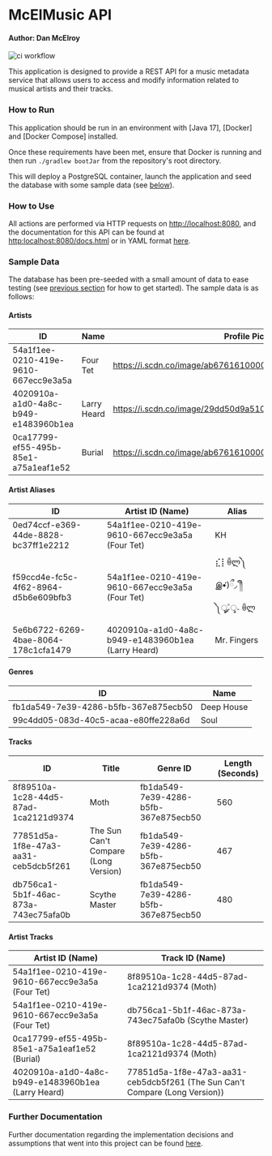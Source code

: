 # McElMusic API

#### Author: Dan McElroy

![ci workflow](https://github.com/Dan-McElroy/mcelmusic.api/actions/workflows/ci.yml/badge.svg)

This application is designed to provide a REST API for a music metadata service that allows users to access and modify
information related to musical artists and their tracks. 

### How to Run

This application should be run in an environment with [Java 17], [Docker] and [Docker Compose] installed.

Once these requirements have been met, ensure that Docker is running and then run `./gradlew bootJar` from
the repository's root directory.

This will deploy a PostgreSQL container, launch the application and seed the database with some sample data
(see [below](#further-documentation)).

### How to Use

All actions are performed via HTTP requests on [http://localhost:8080](http:localhost:8080), and the documentation for 
this API can be found at [http:localhost:8080/docs.html](http:localhost:8080/docs.html) or in YAML format
[here](src/main/resources/public/openapi.yml).

### Sample Data

The database has been pre-seeded with a small amount of data to ease testing (see [previous section](#how-to-use)
for how to get started). The sample data is as follows:

#### Artists
| ID                                   | Name        | Profile Picture URL                                              |
|--------------------------------------|-------------|------------------------------------------------------------------|
| 54a1f1ee-0210-419e-9610-667ecc9e3a5a | Four Tet    | https://i.scdn.co/image/ab6761610000517484e29d09b4917bec2700a0d7 |
| 4020910a-a1d0-4a8c-b949-e1483960b1ea | Larry Heard | https://i.scdn.co/image/29dd50d9a51002524ea2354c9fed0b5ec34b8ae6 |
| 0ca17799-ef55-495b-85e1-a75a1eaf1e52 | Burial      | https://i.scdn.co/image/ab676161000051744be7334b7aed9ca32a732aeb |


#### Artist Aliases
| ID                                   | Artist ID (Name)                                   | Alias                |
|--------------------------------------|----------------------------------------------------|----------------------|
| 0ed74ccf-e369-44de-8828-bc37ff1e2212 | 54a1f1ee-0210-419e-9610-667ecc9e3a5a (Four Tet)    | KH                   |
| f59ccd4e-fc5c-4f62-8964-d5b6e609bfb3 | 54a1f1ee-0210-419e-9610-667ecc9e3a5a (Four Tet)    | ⣎⡇ꉺლ༽இ•̛)ྀ◞ ༎ຶ ༽ৣৢ؞ৢ؞ؖ ꉺლ |
| 5e6b6722-6269-4bae-8064-178c1cfa1479 | 4020910a-a1d0-4a8c-b949-e1483960b1ea (Larry Heard) | Mr. Fingers          |

#### Genres
| ID                                   | Name       |
|--------------------------------------|------------|
| fb1da549-7e39-4286-b5fb-367e875ecb50 | Deep House |
| 99c4dd05-083d-40c5-acaa-e80ffe228a6d | Soul       |

#### Tracks
| ID                                   | Title                                | Genre ID                             | Length (Seconds) | 
|--------------------------------------|--------------------------------------|--------------------------------------|------------------|
| 8f89510a-1c28-44d5-87ad-1ca2121d9374 | Moth                                 | fb1da549-7e39-4286-b5fb-367e875ecb50 | 560              |
| 77851d5a-1f8e-47a3-aa31-ceb5dcb5f261 | The Sun Can't Compare (Long Version) | fb1da549-7e39-4286-b5fb-367e875ecb50 | 467              |
| db756ca1-5b1f-46ac-873a-743ec75afa0b | Scythe Master                        | fb1da549-7e39-4286-b5fb-367e875ecb50 | 480              |

#### Artist Tracks
| Artist ID (Name)                                   | Track ID (Name)                                                             |
|----------------------------------------------------|-----------------------------------------------------------------------------|
| 54a1f1ee-0210-419e-9610-667ecc9e3a5a (Four Tet)    | 8f89510a-1c28-44d5-87ad-1ca2121d9374 (Moth)                                 |
| 54a1f1ee-0210-419e-9610-667ecc9e3a5a (Four Tet)    | db756ca1-5b1f-46ac-873a-743ec75afa0b (Scythe Master)                        |
| 0ca17799-ef55-495b-85e1-a75a1eaf1e52 (Burial)      | 8f89510a-1c28-44d5-87ad-1ca2121d9374 (Moth)                                 |
| 4020910a-a1d0-4a8c-b949-e1483960b1ea (Larry Heard) | 77851d5a-1f8e-47a3-aa31-ceb5dcb5f261 (The Sun Can't Compare (Long Version)) |


### Further Documentation

Further documentation regarding the implementation decisions and assumptions that went into this project can be found
[here](docs/decisions-assumptions.md).